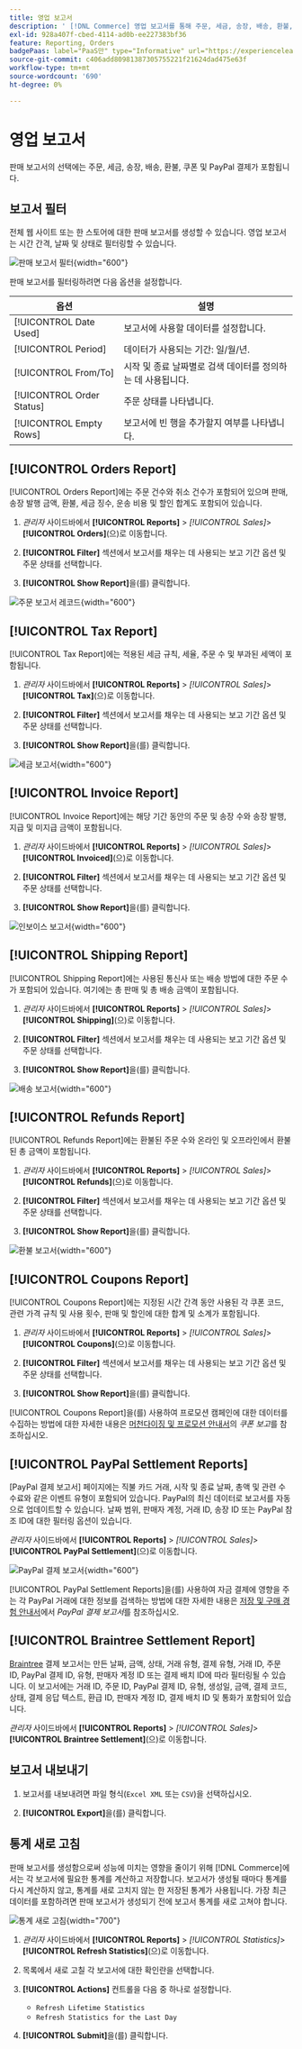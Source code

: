 ```yaml
---
title: 영업 보고서
description: ' [!DNL Commerce] 영업 보고서를 통해 주문, 세금, 송장, 배송, 환불, 쿠폰 및 PayPal 결제를 추적할 수 있습니다.'
exl-id: 928a407f-cbed-4114-ad0b-ee227383bf36
feature: Reporting, Orders
badgePaas: label="PaaS만" type="Informative" url="https://experienceleague.adobe.com/ko/docs/commerce/user-guides/product-solutions" tooltip="Adobe Commerce 온 클라우드 프로젝트(Adobe 관리 PaaS 인프라) 및 온프레미스 프로젝트에만 적용됩니다."
source-git-commit: c406add80981387305755221f21624dad475e63f
workflow-type: tm+mt
source-wordcount: '690'
ht-degree: 0%

---
```


# 영업 보고서

판매 보고서의 선택에는 주문, 세금, 송장, 배송, 환불, 쿠폰 및 PayPal 결제가 포함됩니다.

## 보고서 필터

전체 웹 사이트 또는 한 스토어에 대한 판매 보고서를 생성할 수 있습니다. 영업 보고서는 시간 간격, 날짜 및 상태로 필터링할 수 있습니다.

![판매 보고서 필터](./assets/tax-report.png){width="600"}

판매 보고서를 필터링하려면 다음 옵션을 설정합니다.

| 옵션 | 설명 |
|--- |--- |
| [!UICONTROL Date Used] | 보고서에 사용할 데이터를 설정합니다. |
| [!UICONTROL Period] | 데이터가 사용되는 기간: 일/월/년. |
| [!UICONTROL From/To] | 시작 및 종료 날짜별로 검색 데이터를 정의하는 데 사용됩니다. |
| [!UICONTROL Order Status] | 주문 상태를 나타냅니다. |
| [!UICONTROL Empty Rows] | 보고서에 빈 행을 추가할지 여부를 나타냅니다. |

## [!UICONTROL Orders Report]

[!UICONTROL Orders Report]에는 주문 건수와 취소 건수가 포함되어 있으며 판매, 송장 발행 금액, 환불, 세금 징수, 운송 비용 및 할인 합계도 포함되어 있습니다.

1. _관리자_ 사이드바에서 **[!UICONTROL Reports]** > _[!UICONTROL Sales]_>**[!UICONTROL Orders]**(으)로 이동합니다.

1. **[!UICONTROL Filter]** 섹션에서 보고서를 채우는 데 사용되는 보고 기간 옵션 및 주문 상태를 선택합니다.

1. **[!UICONTROL Show Report]**&#x200B;을(를) 클릭합니다.

![주문 보고서 레코드](./assets/order-report-records.png){width="600"}

## [!UICONTROL Tax Report]

[!UICONTROL Tax Report]에는 적용된 세금 규칙, 세율, 주문 수 및 부과된 세액이 포함됩니다.

1. _관리자_ 사이드바에서 **[!UICONTROL Reports]** > _[!UICONTROL Sales]_>**[!UICONTROL Tax]**(으)로 이동합니다.

1. **[!UICONTROL Filter]** 섹션에서 보고서를 채우는 데 사용되는 보고 기간 옵션 및 주문 상태를 선택합니다.


1. **[!UICONTROL Show Report]**&#x200B;을(를) 클릭합니다.

![세금 보고서](./assets/tax-report-records.png){width="600"}

## [!UICONTROL Invoice Report]

[!UICONTROL Invoice Report]에는 해당 기간 동안의 주문 및 송장 수와 송장 발행, 지급 및 미지급 금액이 포함됩니다.

1. _관리자_ 사이드바에서 **[!UICONTROL Reports]** > _[!UICONTROL Sales]_>**[!UICONTROL Invoiced]**(으)로 이동합니다.

1. **[!UICONTROL Filter]** 섹션에서 보고서를 채우는 데 사용되는 보고 기간 옵션 및 주문 상태를 선택합니다.

1. **[!UICONTROL Show Report]**&#x200B;을(를) 클릭합니다.

![인보이스 보고서](./assets/sales-invoiced.png){width="600"}

## [!UICONTROL Shipping Report]

[!UICONTROL Shipping Report]에는 사용된 통신사 또는 배송 방법에 대한 주문 수가 포함되어 있습니다. 여기에는 총 판매 및 총 배송 금액이 포함됩니다.

1. _관리자_ 사이드바에서 **[!UICONTROL Reports]** > _[!UICONTROL Sales]_>**[!UICONTROL Shipping]**(으)로 이동합니다.

1. **[!UICONTROL Filter]** 섹션에서 보고서를 채우는 데 사용되는 보고 기간 옵션 및 주문 상태를 선택합니다.

1. **[!UICONTROL Show Report]**&#x200B;을(를) 클릭합니다.

![배송 보고서](./assets/shipping.png){width="600"}

## [!UICONTROL Refunds Report]

[!UICONTROL Refunds Report]에는 환불된 주문 수와 온라인 및 오프라인에서 환불된 총 금액이 포함됩니다.

1. _관리자_ 사이드바에서 **[!UICONTROL Reports]** > _[!UICONTROL Sales]_>**[!UICONTROL Refunds]**(으)로 이동합니다.

1. **[!UICONTROL Filter]** 섹션에서 보고서를 채우는 데 사용되는 보고 기간 옵션 및 주문 상태를 선택합니다.

1. **[!UICONTROL Show Report]**&#x200B;을(를) 클릭합니다.

![환불 보고서](./assets/sales-refunds.png){width="600"}

## [!UICONTROL Coupons Report]

[!UICONTROL Coupons Report]에는 지정된 시간 간격 동안 사용된 각 쿠폰 코드, 관련 가격 규칙 및 사용 횟수, 판매 및 할인에 대한 합계 및 소계가 포함됩니다.

1. _관리자_ 사이드바에서 **[!UICONTROL Reports]** > _[!UICONTROL Sales]_>**[!UICONTROL Coupons]**(으)로 이동합니다.

1. **[!UICONTROL Filter]** 섹션에서 보고서를 채우는 데 사용되는 보고 기간 옵션 및 주문 상태를 선택합니다.

1. **[!UICONTROL Show Report]**&#x200B;을(를) 클릭합니다.

[!UICONTROL Coupons Report]을(를) 사용하여 프로모션 캠페인에 대한 데이터를 수집하는 방법에 대한 자세한 내용은 [머천다이징 및 프로모션 안내서](../merchandising-promotions/price-rules-cart-coupon.md#coupons-report)의 _쿠폰 보고_&#x200B;를 참조하십시오.

<!--- ![Coupons Report](./assets/sales-coupons.png) need coupon data  -->

## [!UICONTROL PayPal Settlement Reports]

[PayPal 결제 보고서] 페이지에는 직불 카드 거래, 시작 및 종료 날짜, 총액 및 관련 수수료와 같은 이벤트 유형이 포함되어 있습니다. PayPal의 최신 데이터로 보고서를 자동으로 업데이트할 수 있습니다. 날짜 범위, 판매자 계정, 거래 ID, 송장 ID 또는 PayPal 참조 ID에 대한 필터링 옵션이 있습니다.

_관리자_ 사이드바에서 **[!UICONTROL Reports]** > _[!UICONTROL Sales]_>**[!UICONTROL PayPal Settlement]**(으)로 이동합니다.

![PayPal 결제 보고서](./assets/reports-sales-paypal-settlement.png){width="600"}

[!UICONTROL PayPal Settlement Reports]을(를) 사용하여 자금 결제에 영향을 주는 각 PayPal 거래에 대한 정보를 검색하는 방법에 대한 자세한 내용은 [저장 및 구매 경험 안내서](../stores-purchase/paypal-settlement-reports.md)에서 _PayPal 결제 보고서_&#x200B;를 참조하십시오.

## [!UICONTROL Braintree Settlement Report]

[Braintree](../stores-purchase/braintree.md) 결제 보고서는 만든 날짜, 금액, 상태, 거래 유형, 결제 유형, 거래 ID, 주문 ID, PayPal 결제 ID, 유형, 판매자 계정 ID 또는 결제 배치 ID에 따라 필터링될 수 있습니다. 이 보고서에는 거래 ID, 주문 ID, PayPal 결제 ID, 유형, 생성일, 금액, 결제 코드, 상태, 결제 응답 텍스트, 환급 ID, 판매자 계정 ID, 결제 배치 ID 및 통화가 포함되어 있습니다.

_관리자_ 사이드바에서 **[!UICONTROL Reports]** > _[!UICONTROL Sales]_>**[!UICONTROL Braintree Settlement]**(으)로 이동합니다.

<!--- ![Braintree Settlement Report](./assets/braintree-settlement.png) need a Braintree connection to update report screen -->

## 보고서 내보내기

1. 보고서를 내보내려면 파일 형식(`Excel XML` 또는 `CSV`)을 선택하십시오.

1. **[!UICONTROL Export]**&#x200B;을(를) 클릭합니다.

## 통계 새로 고침

판매 보고서를 생성함으로써 성능에 미치는 영향을 줄이기 위해 [!DNL Commerce]에서는 각 보고서에 필요한 통계를 계산하고 저장합니다. 보고서가 생성될 때마다 통계를 다시 계산하지 않고, 통계를 새로 고치지 않는 한 저장된 통계가 사용됩니다. 가장 최근 데이터를 포함하려면 판매 보고서가 생성되기 전에 보고서 통계를 새로 고쳐야 합니다.

![통계 새로 고침](./assets/refresh-stats.png){width="700"}

1. _관리자_ 사이드바에서 **[!UICONTROL Reports]** > _[!UICONTROL Statistics]_>**[!UICONTROL Refresh Statistics]**(으)로 이동합니다.

1. 목록에서 새로 고칠 각 보고서에 대한 확인란을 선택합니다.

1. **[!UICONTROL Actions]** 컨트롤을 다음 중 하나로 설정합니다.

   - `Refresh Lifetime Statistics`
   - `Refresh Statistics for the Last Day`

1. **[!UICONTROL Submit]**&#x200B;을(를) 클릭합니다.
